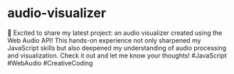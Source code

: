 # audio-visualizer
🚀 Excited to share my latest project: an audio visualizer created using the Web Audio API! This hands-on experience not only sharpened my JavaScript skills but also deepened my understanding of audio processing and visualization. Check it out and let me know your thoughts! #JavaScript #WebAudio #CreativeCoding
